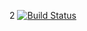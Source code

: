 2
[![Build Status](https://travis-ci.org/vvlvdyvboy/depost-calc.svg?branch=master)](https://travis-ci.org/vvlvdyvboy/depost-calc)
